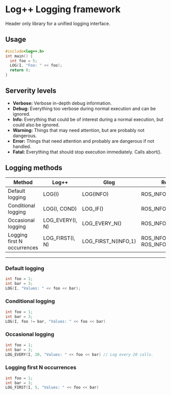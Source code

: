 # Log++ Logging framework

Header only library for a unified logging interface. 

## Usage

```c++
#include<log++.h>
int main() {
  int foo = 5;
  LOG(I, "Foo: " << foo);
  return 0;
}
```

## Serverity levels

- **Verbose:** Verbose in-depth debug information.
- **Debug:** Everything too verbose during normal execution and can be ignored.
- **Info:** Everything that could be of interest during a normal execution, but could also be ignored.
- **Warning:** Things that may need attention, but are probably not dangerous.
- **Error:** Things that need attention and probably are dangerous if not handled.
- **Fatal:** Everything that should stop execution immediately. Calls abort().

## Logging methods
| Method                      | Log++           | Glog                | Roslog                           |
|-----------------------------|-----------------|---------------------|----------------------------------|
| Default logging             | LOG(I)          | LOG(INFO)           | ROS_INFO()                       |
| Conditional logging         | LOG(I, COND)    | LOG_IF()            | ROS_INFO_COND()                  |
| Occasional logging          | LOG_EVERY(I, N) | LOG_EVERY_N()       | ROS_INFO_THROTTLE()              |
| Logging first N occurrences | LOG_FIRST(I, N) | LOG_FIRST_N(INFO,1) | ROS_INFO_ONCE(), ROS_INFO_COND() |

***

### Default logging

```c++
int foo = 1;
int bar = 3;
LOG(I, "Values: " << foo << bar);
```

###  Conditional logging
```c++
int foo = 1;
int bar = 3;
LOG(I, foo != bar, "Values: " << foo << bar)
```

### Occasional logging
```c++
int foo = 1;
int bar = 3;
LOG_EVERY(I, 20, "Values: " << foo << bar) // Log every 20 calls.
```

### Logging first N occurrences
```c++
int foo = 1;
int bar = 3;
LOG_FIRST(I, 5, "Values: " << foo << bar)
```